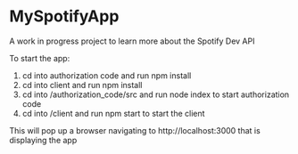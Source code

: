 # MySpotifyApp
A work in progress project to learn more about the Spotify Dev API

To start the app:

1. cd into authorization code and run npm install
2. cd into client and run npm install
3. cd into /authorization_code/src and run node index to start authorization code
4. cd into /client and run npm start to start the client

This will pop up a browser navigating to http://localhost:3000 that is displaying the app
